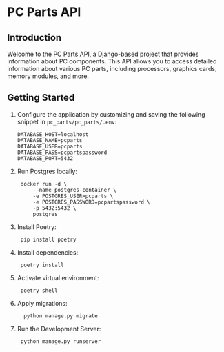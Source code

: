 # PC Parts API
## Introduction
Welcome to the PC Parts API, a Django-based project that provides information about PC components. This API allows you to access detailed information about various PC parts, including processors, graphics cards, memory modules, and more.

## Getting Started
1. Configure the application by customizing and saving the following snippet in `pc_parts/pc_parts/.env`:

    ```
    DATABASE_HOST=localhost
    DATABASE_NAME=pcparts
    DATABASE_USER=pcparts
    DATABASE_PASS=pcpartspassword
    DATABASE_PORT=5432
    ```
    
2. Run Postgres locally:

        docker run -d \
            --name postgres-container \
            -e POSTGRES_USER=pcparts \
            -e POSTGRES_PASSWORD=pcpartspassword \
            -p 5432:5432 \
            postgres

3. Install Poetry:

        pip install poetry
4. Install dependencies:

        poetry install
5. Activate virtual environment:

        poetry shell



6. Apply migrations:

         python manage.py migrate

7. Run the Development Server:

        python manage.py runserver
